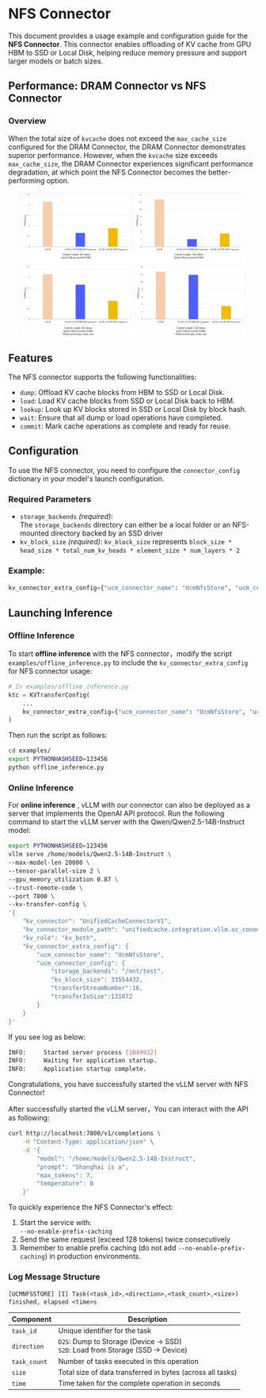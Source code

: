 # NFS Connector

This document provides a usage example and configuration guide for the **NFS Connector**. This connector enables offloading of KV cache from GPU HBM to SSD or Local Disk, helping reduce memory pressure and support larger models or batch sizes.

## Performance: DRAM Connector vs NFS Connector

### Overview
When the total size of `kvcache` does not exceed the `max_cache_size` configured for the DRAM Connector, the DRAM Connector demonstrates superior performance. However, when the `kvcache` size exceeds `max_cache_size`, the DRAM Connector experiences significant performance degradation, at which point the NFS Connector becomes the better-performing option.

<p align="center">
  <img alt="UCM" src="../../images/nfs_performance.png" width="90%">
</p>

## Features

The NFS connector supports the following functionalities:

- `dump`: Offload KV cache blocks from HBM to SSD or Local Disk.
- `load`: Load KV cache blocks from SSD or Local Disk back to HBM.
- `lookup`: Look up KV blocks stored in SSD or Local Disk by block hash.
- `wait`: Ensure that all dump or load operations have completed.
- `commit`: Mark cache operations as complete and ready for reuse.

## Configuration

To use the NFS connector, you need to configure the `connector_config` dictionary in your model's launch configuration.

### Required Parameters

- `storage_backends` *(required)*:  
  The `storage_backends` directory can either be a local folder or an NFS-mounted directory backed by an SSD driver
- `kv_block_size` *(required)*:
  `kv_block_size` represents `block_size * head_size * total_num_kv_heads * element_size * num_layers * 2`

### Example:

```python
kv_connector_extra_config={"ucm_connector_name": "UcmNfsStore", "ucm_connector_config":{"storage_backends": "/mnt/test1", "kv_block_size": 33554432}}
```

## Launching Inference

### Offline Inference

To start **offline inference** with the NFS connector，modify the script `examples/offline_inference.py` to include the `kv_connector_extra_config` for NFS connector usage:

```python
# In examples/offline_inference.py
ktc = KVTransferConfig(
    ...
    kv_connector_extra_config={"ucm_connector_name": "UcmNfsStore", "ucm_connector_config":{"storage_backends": "/mnt/test1", "kv_block_size": 33554432}}
)
```

Then run the script as follows:

```bash
cd examples/
export PYTHONHASHSEED=123456
python offline_inference.py
```

### Online Inference

For **online inference** , vLLM with our connector can also be deployed as a server that implements the OpenAI API protocol. Run the following command to start the vLLM server with the Qwen/Qwen2.5-14B-Instruct model:

```bash
export PYTHONHASHSEED=123456
vllm serve /home/models/Qwen2.5-14B-Instruct \
--max-model-len 20000 \
--tensor-parallel-size 2 \
--gpu_memory_utilization 0.87 \
--trust-remote-code \
--port 7800 \
--kv-transfer-config \
'{
    "kv_connector": "UnifiedCacheConnectorV1",
    "kv_connector_module_path": "unifiedcache.integration.vllm.uc_connector",
    "kv_role": "kv_both",
    "kv_connector_extra_config": {
        "ucm_connector_name": "UcmNfsStore",
        "ucm_connector_config": {
            "storage_backends": "/mnt/test",
            "kv_block_size": 33554432,
            "transferStreamNumber":16,
            "transferIoSize":131072
        }
    }
}'
```

If you see log as below:

```bash
INFO:     Started server process [1049932]
INFO:     Waiting for application startup.
INFO:     Application startup complete.
```

Congratulations, you have successfully started the vLLM server with NFS Connector!

After successfully started the vLLM server，You can interact with the API as following:

```bash
curl http://localhost:7800/v1/completions \
    -H "Content-Type: application/json" \
    -d '{
        "model": "/home/models/Qwen2.5-14B-Instruct",
        "prompt": "Shanghai is a",
        "max_tokens": 7,
        "temperature": 0
    }'
```
To quickly experience the NFS Connector's effect:

1. Start the service with:  
   `--no-enable-prefix-caching`  
2. Send the same request (exceed 128 tokens) twice consecutively
3. Remember to enable prefix caching (do not add `--no-enable-prefix-caching`) in production environments.
### Log Message Structure
```plaintext
[UCMNFSSTORE] [I] Task(<task_id>,<direction>,<task_count>,<size>) finished, elapsed <time>s
```
| Component    | Description                                                                 |
|--------------|-----------------------------------------------------------------------------|
| `task_id`    | Unique identifier for the task                                              |
| `direction`  | `D2S`: Dump to Storage (Device → SSD)<br>`S2D`: Load from Storage (SSD → Device) |
| `task_count` | Number of tasks executed in this operation                         |
| `size`       | Total size of data transferred in bytes (across all tasks)                  |
| `time`       | Time taken for the complete operation in seconds                            |